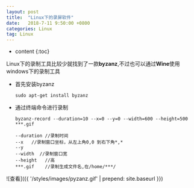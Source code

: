 ```yaml
---
layout: post
title:  "Linux下的录屏软件"
date:   2018-7-11 9:50:00 +0800
categories: Linux
tag: Linux
---
```


* content
{:toc}

Linux下的录制工具比较少就找到了一款**byzanz**,不过也可以通过**Wine**使用windows下的录制工具

* 首先安装byzanz

  ```shell
  sudo apt-get install byzanz
  ```

* 通过终端命令进行录制

  ```shell
  byzanz-record --duration=10 --x=0 --y=0 --width=600 --height=500 ***.gif
  ```

  ```shell
  --duration //录制时间
  --x   //录制窗口坐标，从左上角0,0 到右下角*,*
  --y
  --width  //录制窗口宽
  --height   //高
  ***.gif    //录制生成文件名,在/home/***/
  ```

![查看]({{ '/styles/images/pyzanz.gif' | prepend: site.baseurl  }})